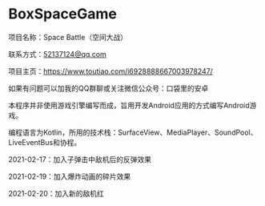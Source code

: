 # BoxSpaceGame
项目名称：Space Battle（空间大战）

联系方式：52137124@qq.com

项目主页：https://www.toutiao.com/i6928888667003978247/

如果有问题可以加我的QQ群聊或关注微信公众号：口袋里的安卓

本程序并非使用游戏引擎编写而成，旨用开发Android应用的方式编写Android游戏。

编程语言为Kotlin，所用的技术栈：SurfaceView、MediaPlayer、SoundPool、LiveEventBus和协程。

2021-02-17：加入子弹击中敌机后的反弹效果

2021-02-19：加入爆炸动画的碎片效果

2021-02-20：加入新的敌机红